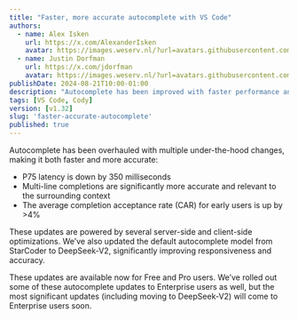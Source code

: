 ```yaml
---
title: "Faster, more accurate autocomplete with VS Code"
authors:
  - name: Alex Isken
    url: https://x.com/AlexanderIsken
    avatar: https://images.weserv.nl/?url=avatars.githubusercontent.com/u/65769327
  - name: Justin Dorfman
    url: https://x.com/jdorfman
    avatar: https://images.weserv.nl/?url=avatars.githubusercontent.com/u/65769327
publishDate: 2024-08-21T10:00-01:00
description: "Autocomplete has been improved with faster performance and greater accuracy, including a 350-millisecond reduction in latency and a 4% increase in completion acceptance rate. The update features the new DeepSeek-V2 model and is available to Free and Pro users, with full rollout to Enterprise users coming soon."
tags: [VS Code, Cody]
version: [v1.32]
slug: 'faster-accurate-autocomplete'
published: true
---
```


Autocomplete has been overhauled with multiple under-the-hood changes, making it both faster and more accurate:

- P75 latency is down by 350 milliseconds
- Multi-line completions are significantly more accurate and relevant to the surrounding context
- The average completion acceptance rate (CAR) for early users is up by >4%

These updates are powered by several server-side and client-side optimizations. We’ve also updated the default autocomplete model from StarCoder to DeepSeek-V2, significantly improving responsiveness and accuracy.

These updates are available now for Free and Pro users. We’ve rolled out some of these autocomplete updates to Enterprise users as well, but the most significant updates (including moving to DeepSeek-V2) will come to Enterprise users soon.
